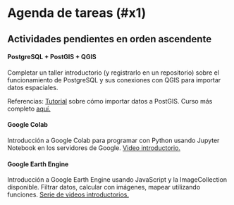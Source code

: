 # Agenda de tareas (#x1)
## Actividades pendientes en orden ascendente
#### PostgreSQL + PostGIS + QGIS
Completar un taller introductorio (y registrarlo en un repositorio) sobre el funcionamiento de PostgreSQL y sus conexiones con QGIS para importar datos espaciales.

Referencias: [Tutorial](https://johagis.com/importacion-masiva-postgis) sobre cómo importar datos a PostGIS. Curso más completo [aquí.](https://johagis.com/curso-postgresql-postgis-para-aplicaciones-gis)


#### Google Colab
Introducción a Google Colab para programar con Python usando Jupyter Notebook en los servidores de Google. [Video introductorio.](https://www.youtube.com/watch?v=8VFYs3Ot_aA)


#### Google Earth Engine
Introducción a Google Earth Engine usando JavaScript y la ImageCollection disponible. Filtrar datos, calcular con imágenes, mapear utilizando funciones. [Serie de videos introductorios.](https://www.youtube.com/playlist?list=PLivRXhCUgrZpCR3iSByLYdd_VwFv-3mfs)
